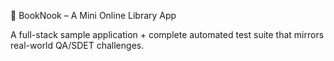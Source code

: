 🌟  BookNook – A Mini Online Library App

A full-stack sample application + complete automated test suite that mirrors real-world QA/SDET challenges.


